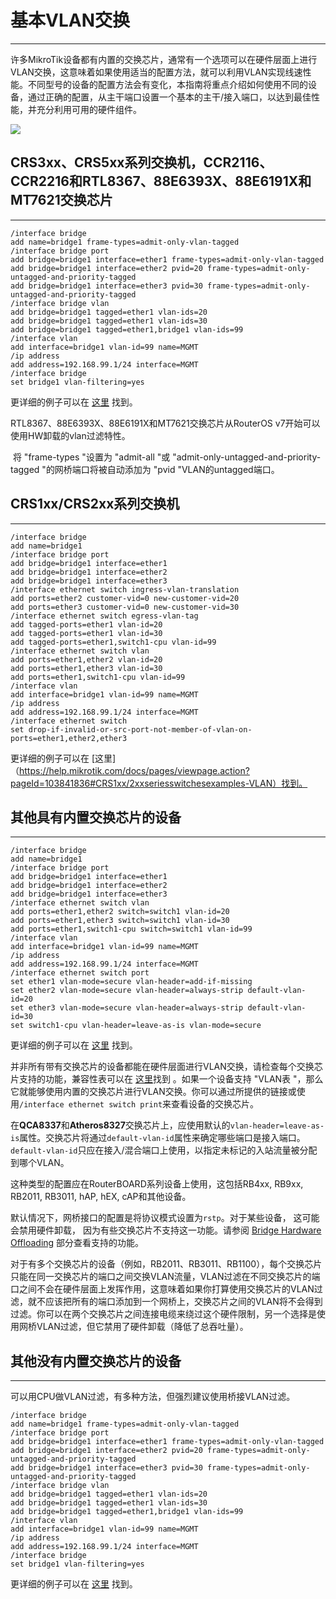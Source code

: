# 基本VLAN交换

___

许多MikroTik设备都有内置的交换芯片，通常有一个选项可以在硬件层面上进行VLAN交换，这意味着如果使用适当的配置方法，就可以利用VLAN实现线速性能。不同型号的设备的配置方法会有变化，本指南将重点介绍如何使用不同的设备，通过正确的配置，从主干端口设置一个基本的主干/接入端口，以达到最佳性能，并充分利用可用的硬件组件。

![](https://help.mikrotik.com/docs/download/attachments/103841826/700px-Basic_vlan_switching.jpg?version=1&modificationDate=1653919551273&api=v2)

## CRS3xx、CRS5xx系列交换机，CCR2116、CCR2216和RTL8367、88E6393X、88E6191X和MT7621交换芯片

___

```shell
/interface bridge
add name=bridge1 frame-types=admit-only-vlan-tagged
/interface bridge port
add bridge=bridge1 interface=ether1 frame-types=admit-only-vlan-tagged
add bridge=bridge1 interface=ether2 pvid=20 frame-types=admit-only-untagged-and-priority-tagged
add bridge=bridge1 interface=ether3 pvid=30 frame-types=admit-only-untagged-and-priority-tagged
/interface bridge vlan
add bridge=bridge1 tagged=ether1 vlan-ids=20
add bridge=bridge1 tagged=ether1 vlan-ids=30
add bridge=bridge1 tagged=ether1,bridge1 vlan-ids=99
/interface vlan
add interface=bridge1 vlan-id=99 name=MGMT
/ip address
add address=192.168.99.1/24 interface=MGMT
/interface bridge
set bridge1 vlan-filtering=yes

```

更详细的例子可以在 [这里](https://help.mikrotik.com/docs/display/ROS/Bridging+and+Switching#BridgingandSwitching-BridgeVLANFiltering) 找到。

RTL8367、88E6393X、88E6191X和MT7621交换芯片从RouterOS v7开始可以使用HW卸载的vlan过滤特性。

 将 "frame-types "设置为 "admit-all "或 "admit-only-untagged-and-priority-tagged "的网桥端口将被自动添加为 "pvid "VLAN的untagged端口。

## CRS1xx/CRS2xx系列交换机

___

```shell
/interface bridge
add name=bridge1
/interface bridge port
add bridge=bridge1 interface=ether1
add bridge=bridge1 interface=ether2
add bridge=bridge1 interface=ether3
/interface ethernet switch ingress-vlan-translation
add ports=ether2 customer-vid=0 new-customer-vid=20
add ports=ether3 customer-vid=0 new-customer-vid=30
/interface ethernet switch egress-vlan-tag
add tagged-ports=ether1 vlan-id=20
add tagged-ports=ether1 vlan-id=30
add tagged-ports=ether1,switch1-cpu vlan-id=99
/interface ethernet switch vlan
add ports=ether1,ether2 vlan-id=20
add ports=ether1,ether3 vlan-id=30
add ports=ether1,switch1-cpu vlan-id=99
/interface vlan
add interface=bridge1 vlan-id=99 name=MGMT
/ip address
add address=192.168.99.1/24 interface=MGMT
/interface ethernet switch
set drop-if-invalid-or-src-port-not-member-of-vlan-on-ports=ether1,ether2,ether3

```

更详细的例子可以在 [这里]（https://help.mikrotik.com/docs/pages/viewpage.action?pageId=103841836#CRS1xx/2xxseriesswitchesexamples-VLAN）找到。

## 其他具有内置交换芯片的设备

___

```shell
/interface bridge
add name=bridge1
/interface bridge port
add bridge=bridge1 interface=ether1
add bridge=bridge1 interface=ether2
add bridge=bridge1 interface=ether3
/interface ethernet switch vlan
add ports=ether1,ether2 switch=switch1 vlan-id=20
add ports=ether1,ether3 switch=switch1 vlan-id=30
add ports=ether1,switch1-cpu switch=switch1 vlan-id=99
/interface vlan
add interface=bridge1 vlan-id=99 name=MGMT
/ip address
add address=192.168.99.1/24 interface=MGMT
/interface ethernet switch port
set ether1 vlan-mode=secure vlan-header=add-if-missing
set ether2 vlan-mode=secure vlan-header=always-strip default-vlan-id=20
set ether3 vlan-mode=secure vlan-header=always-strip default-vlan-id=30
set switch1-cpu vlan-header=leave-as-is vlan-mode=secure

```

更详细的例子可以在 [这里](https://help.mikrotik.com/docs/display/ROS/Switch+Chip+Features#SwitchChipFeatures-SetupExamples) 找到。

并非所有带有交换芯片的设备都能在硬件层面进行VLAN交换，请检查每个交换芯片支持的功能，兼容性表可以在 [这里](https://help.mikrotik.com/docs/display/ROS/Switch+Chip+Features#SwitchChipFeatures-Introduction)找到 。如果一个设备支持 "VLAN表 "，那么它就能够使用内置的交换芯片进行VLAN交换。你可以通过所提供的链接或使用`/interface ethernet switch print`来查看设备的交换芯片。

在**QCA8337**和**Atheros8327**交换芯片上，应使用默认的`vlan-header=leave-as-is`属性。交换芯片将通过`default-vlan-id`属性来确定哪些端口是接入端口。`default-vlan-id`只应在接入/混合端口上使用，以指定未标记的入站流量被分配到哪个VLAN。

这种类型的配置应在RouterBOARD系列设备上使用，这包括RB4xx, RB9xx, RB2011, RB3011, hAP, hEX, cAP和其他设备。

默认情况下，网桥接口的配置是将协议模式设置为`rstp`。对于某些设备， 这可能会禁用硬件卸载， 因为有些交换芯片不支持这一功能。请参阅 [Bridge Hardware Offloading](https://help.mikrotik.com/docs/display/ROS/Bridging+and+Switching#BridgingandSwitching-BridgeHardwareOffloading) 部分查看支持的功能。

对于有多个交换芯片的设备（例如，RB2011、RB3011、RB1100），每个交换芯片只能在同一交换芯片的端口之间交换VLAN流量，VLAN过滤在不同交换芯片的端口之间不会在硬件层面上发挥作用，这意味着如果你打算使用交换芯片的VLAN过滤，就不应该把所有的端口添加到一个网桥上，交换芯片之间的VLAN将不会得到过滤。你可以在两个交换芯片之间连接电缆来绕过这个硬件限制，另一个选择是使用网桥VLAN过滤，但它禁用了硬件卸载（降低了总吞吐量）。

## 其他没有内置交换芯片的设备

___

可以用CPU做VLAN过滤，有多种方法，但强烈建议使用桥接VLAN过滤。

```shell
/interface bridge
add name=bridge1 frame-types=admit-only-vlan-tagged
/interface bridge port
add bridge=bridge1 interface=ether1 frame-types=admit-only-vlan-tagged
add bridge=bridge1 interface=ether2 pvid=20 frame-types=admit-only-untagged-and-priority-tagged
add bridge=bridge1 interface=ether3 pvid=30 frame-types=admit-only-untagged-and-priority-tagged
/interface bridge vlan
add bridge=bridge1 tagged=ether1 vlan-ids=20
add bridge=bridge1 tagged=ether1 vlan-ids=30
add bridge=bridge1 tagged=ether1,bridge1 vlan-ids=99
/interface vlan
add interface=bridge1 vlan-id=99 name=MGMT
/ip address
add address=192.168.99.1/24 interface=MGMT
/interface bridge
set bridge1 vlan-filtering=yes

```

更详细的例子可以在 [这里](https://help.mikrotik.com/docs/display/ROS/Bridging+and+Switching#BridgingandSwitching-BridgeVLANFiltering) 找到。
